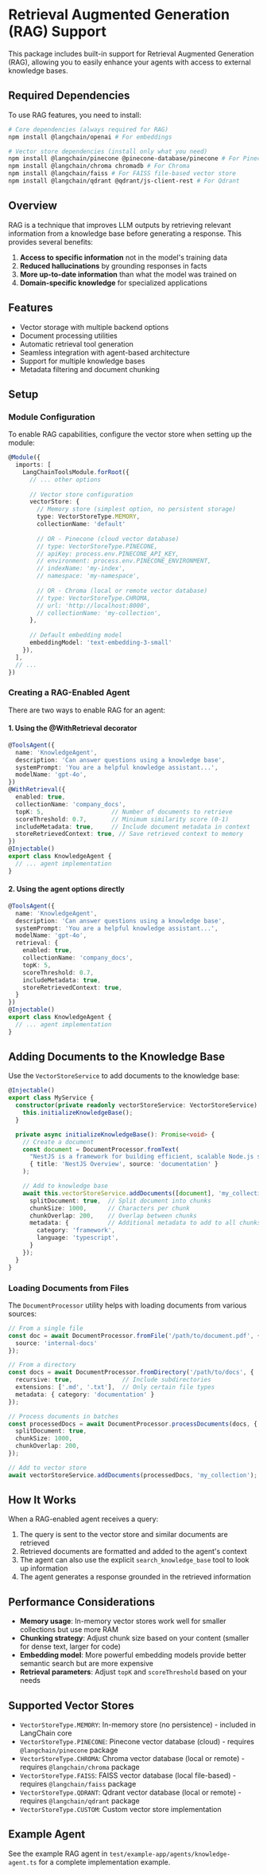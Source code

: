 # Retrieval Augmented Generation (RAG) Support

This package includes built-in support for Retrieval Augmented Generation (RAG), allowing you to easily enhance your agents with access to external knowledge bases.

## Required Dependencies

To use RAG features, you need to install:

```bash
# Core dependencies (always required for RAG)
npm install @langchain/openai # For embeddings

# Vector store dependencies (install only what you need)
npm install @langchain/pinecone @pinecone-database/pinecone # For Pinecone
npm install @langchain/chroma chromadb # For Chroma
npm install @langchain/faiss # For FAISS file-based vector store
npm install @langchain/qdrant @qdrant/js-client-rest # For Qdrant
```

## Overview

RAG is a technique that improves LLM outputs by retrieving relevant information from a knowledge base before generating a response. This provides several benefits:

1. **Access to specific information** not in the model's training data
2. **Reduced hallucinations** by grounding responses in facts
3. **More up-to-date information** than what the model was trained on
4. **Domain-specific knowledge** for specialized applications

## Features

- Vector storage with multiple backend options
- Document processing utilities
- Automatic retrieval tool generation
- Seamless integration with agent-based architecture
- Support for multiple knowledge bases
- Metadata filtering and document chunking

## Setup

### Module Configuration

To enable RAG capabilities, configure the vector store when setting up the module:

```typescript
@Module({
  imports: [
    LangChainToolsModule.forRoot({
      // ... other options
      
      // Vector store configuration
      vectorStore: {
        // Memory store (simplest option, no persistent storage)
        type: VectorStoreType.MEMORY,
        collectionName: 'default'
        
        // OR - Pinecone (cloud vector database)
        // type: VectorStoreType.PINECONE,
        // apiKey: process.env.PINECONE_API_KEY,
        // environment: process.env.PINECONE_ENVIRONMENT,
        // indexName: 'my-index',
        // namespace: 'my-namespace',
        
        // OR - Chroma (local or remote vector database)
        // type: VectorStoreType.CHROMA,
        // url: 'http://localhost:8000',
        // collectionName: 'my-collection',
      },
      
      // Default embedding model
      embeddingModel: 'text-embedding-3-small'
    }),
  ],
  // ...
})
```

### Creating a RAG-Enabled Agent

There are two ways to enable RAG for an agent:

#### 1. Using the @WithRetrieval decorator

```typescript
@ToolsAgent({
  name: 'KnowledgeAgent',
  description: 'Can answer questions using a knowledge base',
  systemPrompt: 'You are a helpful knowledge assistant...',
  modelName: 'gpt-4o',
})
@WithRetrieval({
  enabled: true,
  collectionName: 'company_docs',
  topK: 5,                   // Number of documents to retrieve
  scoreThreshold: 0.7,       // Minimum similarity score (0-1)
  includeMetadata: true,     // Include document metadata in context
  storeRetrievedContext: true, // Save retrieved context to memory
})
@Injectable()
export class KnowledgeAgent {
  // ... agent implementation
}
```

#### 2. Using the agent options directly

```typescript
@ToolsAgent({
  name: 'KnowledgeAgent',
  description: 'Can answer questions using a knowledge base',
  systemPrompt: 'You are a helpful knowledge assistant...',
  modelName: 'gpt-4o',
  retrieval: {
    enabled: true,
    collectionName: 'company_docs',
    topK: 5,
    scoreThreshold: 0.7,
    includeMetadata: true,
    storeRetrievedContext: true,
  }
})
@Injectable()
export class KnowledgeAgent {
  // ... agent implementation
}
```

## Adding Documents to the Knowledge Base

Use the `VectorStoreService` to add documents to the knowledge base:

```typescript
@Injectable()
export class MyService {
  constructor(private readonly vectorStoreService: VectorStoreService) {
    this.initializeKnowledgeBase();
  }

  private async initializeKnowledgeBase(): Promise<void> {
    // Create a document
    const document = DocumentProcessor.fromText(
      "NestJS is a framework for building efficient, scalable Node.js server-side applications.",
      { title: 'NestJS Overview', source: 'documentation' }
    );

    // Add to knowledge base
    await this.vectorStoreService.addDocuments([document], 'my_collection', {
      splitDocument: true,  // Split document into chunks
      chunkSize: 1000,      // Characters per chunk
      chunkOverlap: 200,    // Overlap between chunks
      metadata: {           // Additional metadata to add to all chunks
        category: 'framework',
        language: 'typescript',
      }
    });
  }
}
```

### Loading Documents from Files

The `DocumentProcessor` utility helps with loading documents from various sources:

```typescript
// From a single file
const doc = await DocumentProcessor.fromFile('/path/to/document.pdf', {
  source: 'internal-docs'
});

// From a directory
const docs = await DocumentProcessor.fromDirectory('/path/to/docs', {
  recursive: true,              // Include subdirectories
  extensions: ['.md', '.txt'],  // Only certain file types
  metadata: { category: 'documentation' }
});

// Process documents in batches
const processedDocs = await DocumentProcessor.processDocuments(docs, {
  splitDocument: true,
  chunkSize: 1000,
  chunkOverlap: 200,
});

// Add to vector store
await vectorStoreService.addDocuments(processedDocs, 'my_collection');
```

## How It Works

When a RAG-enabled agent receives a query:

1. The query is sent to the vector store and similar documents are retrieved
2. Retrieved documents are formatted and added to the agent's context
3. The agent can also use the explicit `search_knowledge_base` tool to look up information
4. The agent generates a response grounded in the retrieved information

## Performance Considerations

- **Memory usage**: In-memory vector stores work well for smaller collections but use more RAM
- **Chunking strategy**: Adjust chunk size based on your content (smaller for dense text, larger for code)
- **Embedding model**: More powerful embedding models provide better semantic search but are more expensive
- **Retrieval parameters**: Adjust `topK` and `scoreThreshold` based on your needs

## Supported Vector Stores

- `VectorStoreType.MEMORY`: In-memory store (no persistence) - included in LangChain core
- `VectorStoreType.PINECONE`: Pinecone vector database (cloud) - requires `@langchain/pinecone` package
- `VectorStoreType.CHROMA`: Chroma vector database (local or remote) - requires `@langchain/chroma` package
- `VectorStoreType.FAISS`: FAISS vector database (local file-based) - requires `@langchain/faiss` package
- `VectorStoreType.QDRANT`: Qdrant vector database (local or remote) - requires `@langchain/qdrant` package
- `VectorStoreType.CUSTOM`: Custom vector store implementation

## Example Agent

See the example RAG agent in `test/example-app/agents/knowledge-agent.ts` for a complete implementation example.